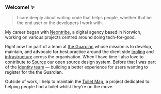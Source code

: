 ### Welcome! ✨

> I care deeply about writing code that helps people, whether that be the end user or the developers I work with.

My career began with [Neontribe](https://neontribe.co.uk/), a digital agency based in Norwich, working on various projects centred around doing tech-for-good. 

Right now I'm part of a team at [the Guardian](https://github.com/guardian) whose mission is to develop, maintain, and advocate for best practice around the client side [tooling](https://github.com/guardian/libs) and [infrastructure](https://github.com/guardian/csnx) across the organisation. When I have time I also love to contribute to [Source](https://github.com/guardian/source) our open source design system. Before that I was part of the [Identity team](https://github.com/guardian/gateway) — building a better experience for users wanting to register for the the Guardian.  

Outside of work, I help to maintain the [Toilet Map](https://github.com/public-convenience-ltd/toiletmap), a project dedicated to helping people find a toilet whilst they're on the move.

<!--
**ob6160/ob6160** is a ✨ _special_ ✨ repository because its `README.md` (this file) appears on your GitHub profile.

Here are some ideas to get you started:

- 🔭 I’m currently working on ...
- 🌱 I’m currently learning ...
- 👯 I’m looking to collaborate on ...
- 🤔 I’m looking for help with ...
- 💬 Ask me about ...
- 📫 How to reach me: ...
- 😄 Pronouns: ...
- ⚡ Fun fact: ...
-->
